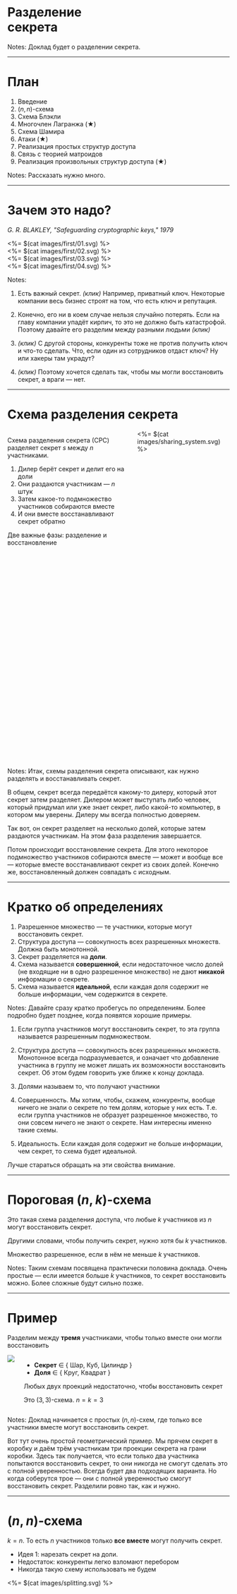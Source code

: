 # Разделение <br/> секрета <!-- .element: class="r-fit-text" -->

Notes:
Доклад будет о разделении секрета.

---

# План

1. Введение
2. $(n,n)$-схема
3. Схема Блэкли
4. Многочлен Лагранжа (★)
5. Схема Шамира
6. Атаки (★)
7. Реализация простых структур доступа
8. Связь с теорией матроидов
9. Реализация произвольных структур доступа (★)

Notes:
Рассказать нужно много.

***

# Зачем это надо?
<cite>G. R. BLAKLEY, "Safeguarding cryptographic keys," 1979</cite>

<div class="r-stack r-stretch">
	<div class="fragment"><%= $(cat images/first/01.svg) %></div>
	<div class="fragment"><%= $(cat images/first/02.svg) %></div>
	<div class="fragment"><%= $(cat images/first/03.svg) %></div>
	<div class="fragment"><%= $(cat images/first/04.svg) %></div>
</div>

Notes:

1. Есть важный секрет. _(клик)_ Например, приватный ключ.
Некоторые компании весь бизнес строят на том, что есть ключ и репутация.

2. Конечно, его ни в коем случае нельзя случайно потерять.
Если на главу компании упадёт кирпич, то это не должно быть катастрофой.
Поэтому давайте его разделим между разными людьми _(клик)_

3. _(клик)_ С другой стороны, конкуренты тоже не против получить ключ и что-то сделать.
Что, если один из сотрудников отдаст ключ?
Ну или хакеры там украдут?

4. _(клик)_ Поэтому хочется сделать так, чтобы мы могли восстановить секрет, а враги — нет.

---

# Схема разделения секрета

<div class="columns">
	<div class="col">

Схема разделения секрета (СРС) разделяет секрет $s$ между $n$ участниками.

1. Дилер берёт секрет и делит его на доли
2. Они раздаются участникам — $n$ штук
3. Затем какое-то подмножество участников собираются вместе
4. И они вместе восстанавливают секрет обратно

Две важные фазы: разделение и восстановление
	</div>
	<div class="col">
		<div style="height: 750px">
			<%= $(cat images/sharing_system.svg) %>
		</div>
	</div>
</div>

Notes:
Итак, схемы разделения секрета описывают, как нужно разделять и восстанавливать секрет.

В общем, секрет всегда передаётся какому-то дилеру, который этот секрет затем разделяет.
Дилером может выступать либо человек, который придумал или уже знает секрет, либо какой-то компьютер, в котором мы уверены. Дилеру мы всегда полностью доверяем.

Так вот, он секрет разделяет на несколько долей, которые затем раздаются участникам. На этом фаза разделения завершается.

Потом происходит восстановление секрета. Для этого некоторое подмножество участников собираются вместе — может и вообще все — которые вместе восстанавливают секрет из своих долей. Конечно же, восстановленный должен совпадать с исходным.

---

# Кратко об определениях

1. Разрешенное множество — те участники, которые могут восстановить секрет.
2. Структура доступа — совокупность всех разрешенных множеств. Должна быть монотонной.
3. Секрет разделяется на **доли**.
4. Схема называется **совершенной**, если недостаточное число долей (не входящие ни в одно разрешенное множество) не дают **никакой** информации о секрете.
5. Схема называется **идеальной**, если каждая доля содержит не больше информации, чем содержится в секрете.

Notes:
Давайте сразу кратко пробегусь по определениям. Более подробно будет позднее, когда появятся хорошие примеры. 

1. Если группа участников могут восстановить секрет, то эта группа называется разрешенным подмножеством.

2. Структура доступа — совокупность всех разрешенных множеств. Монотонное всегда подразумевается, и означает что добавление участника в группу не может лишать их возможности восстановить секрет. Об этом будем говорить уже ближе к концу доклада.

3. Долями называем то, что получают участники

4. Совершенность. Мы хотим, чтобы, скажем, конкуренты, вообще ничего не знали о секрете по тем долям, которые у них есть. Т.е. если группа участников не образует разрешенное множество, то они совсем ничего не знают о секрете. Нам интересны именно такие схемы.

5. Идеальность. Если каждая доля содержит не больше информации, чем секрет, то схема будет идеальной.

Лучше стараться обращать на эти свойства внимание.

---

# Пороговая $(n, k)$-схема

Это такая схема разделения доступа, что любые $k$ участников из $n$ могут восстановить секрет.

Другими словами, чтобы получить секрет, нужно хотя бы $k$ участников.

Множество разрешенное, если в нём не меньше $k$ участников.

Notes:
Таким схемам посвящена практически половина доклада. Очень простые — если имеется больше $k$ участников, то секрет восстановить можно. Более сложные будут сильно позже.

---

# Пример

Разделим между **тремя** участниками, чтобы только вместе они могли восстановить

<div class="columns">
	<div class="col img_container">
		<img src="images/projections.gif">
	</div>
	<div class="col">

- **Секрет** ∈ { Шар, Куб, Цилиндр }
- **Доля** ∈ { Круг, Квадрат }

Любых двух проекций недостаточно, чтобы восстановить секрет

Это $(3,3)$-схема. $n=k=3$

</div></div>

Notes:
Доклад начинается с простых $(n,n)$-схем, где только все участники вместе могут восстановить секрет.

Вот тут очень простой геометрический пример. Мы прячем секрет в коробку и даём трём участникам три  проекции секрета на грани коробки. Здесь так получается, что если только два участника попытаются восстановить секрет, то они никогда не смогут сделать это с полной уверенностью. Всегда будет два подходящих варианта. Но когда соберутся трое — они с полной уверенностью смогут восстановить секрет. Разделили ровно так, как и нужно.

***
 
<div class="r-stack">

# $(n, n)$-схема

</div>

$k = n$. То есть $n$ участников только <b>все вместе</b> могут получить секрет.

- Идея 1: нарезать секрет на доли.
- Недостаток: конкуренты легко взломают перебором
- Никогда такую схему использовать не будем

<div style="height: 400px">
	<%= $(cat images/splitting.svg) %>
</div>

Notes:
Начнём с построения простейшей схемы. Это не $(n, k)$-схема, а попроще.

Первая идея очень простая. Есть какой-то длинный секрет, мы его можем просто разрезать на доли и раздать участникам. Тогда если они объединятся, то смогут с легкостью восстановить его. Казалось бы, всё хорошо и просто.

Однако здесь есть большой недостаток: конкуренты, если обладают $k-1$ долями — на одну меньше нужного — запросто могут перебрать все значения оставшейся неизвестной. Их не так уж и много, особенно с ростом числа долей.

Мы этого **совсем** не хотим, поэтому давайте строго определим, чего именно мы не хотим.

---

# Совершенность
<cite>"On secret sharing systems", E. Karnin, J. Greene and M. Hellman, 1983</cite>

Хотим, чтобы конкуренты ничего не знали о секрете. Даже если знают $k-1$ долю.

По-другому: знание $k-1$ долей ничего не даёт <!-- .element: class="fragment" -->

- $s$ — секрет <!-- .element: class="fragment" -->
- $v_i$ — доля секрета ($i = 0…n$) <!-- .element: class="fragment" -->
- $H(s \mid v_{i_1}, v_{i_2}, …, v_{i_m})$ — сколько энтропии в $s$, если знаем эти доли <!-- .element: class="fragment" -->
- $H(s)$ — сколько энтропии в секрете, если мы совсем ничего про него не знаем <!-- .element: class="fragment" -->

<div class="fragment">

Хотим:
$$
\begin{array}{l l}
H(s \mid v_{i_1}, v_{i_2}, …, v_{i_m}) = H(s), &\text{ при } m < k \\\\
H(s \mid v_{i_1}, v_{i_2}, …, v_{i_m}) = 0,		&\text{ при } m ≥ k
\end{array}
$$

</div>

Notes:
Итак, "хорошие" схемы, в которых конкуренты совершенно ничего не знают о секрете, называются совершенными.

Так и запишем: _(клик)_ знание $k-1$ долей ничего не даёт

Теперь давайте попробуем это записать более строго. Для этого надо ввести пару обозначений _(2 клика)_.

Переходим к сложной часть. _(клик)_.

Здесь упоминается энтропия, причём условная. Это мера неопределённости — как много мы ещё не знаем о значении при таких-то условиях.
Грубо говоря, вот мы знаем столько-то долей секрета. Как много надо угадывать, чтобы узнать его весь?
Вспоминая старую плохую схему, если мы знаем много долей, то нам остается угадать только один маленький.
Очевидно, это гораздо быстрее чем угадать весь секрет.

_(клик)_. Следующее — количество энтропии в секрете, когда мы вообще ничего не знаем. Грубо, как сложно угадать весь секрет целиком.

Вообще, запросто могу переписать при помощи условных вероятностей, если кому-то не очень понятно.

_(клик)_

И теперь можем записать что именно мы хотим.
- Если мы знаем меньше $k$ долей, то мы знаем о секрете ровно столько же, как если бы не знали совсем ничего
- А если мы знаем достаточно долей, то знаем и весь секрет полностью. Никаких сомнений в его значении нету.

---

# Настоящая $(n,n)$-схема

Идея:
$ \displaystyle
s = v_1 + v_2 + … + v_n
$

<div class="fragment columns">
<p>Алгоритм: </p>
<div class="col">

0. Пусть $s ∈ 𝔽$
1. Генерируем совершенно случайные $v_2, …, v_n$ тоже из $𝔽$. <!-- .element: class="fragment" -->
2. Находим $v_1 = s - v_2 - … - v_n$	<!-- .element: class="fragment" -->
3. Раздаём эти доли участникам <!-- .element: class="fragment" -->

</div></div>

**Почему она совершенная?** <!-- .element: class="fragment" -->

Допустим: знаем $v_1, …, v_{n-1}$ — все кроме (без потери общности) последнего. <!-- .element: class="fragment" -->

<div class="fragment columns">
<p>Тогда: </p>
<div class="col">

1. Есть $|𝔽|$ вариантов для последней доли.
2. Каждый вариант даёт свой уникальный $s$. <!-- .element: class="fragment" -->
3. Угадать значение доли из $|𝔽|$ также сложно, как угадать секрет (тоже из $𝔽$). <!-- .element: class="fragment" -->

</div></div>

Notes:
Теперь реализуем подходящую схему. Хотим секрет разделить между $n$ участниками.
Идея очень проста: пусть все доли в сумме дают этот самый секрет.

_(клик)_ Во-первых, договоримся что секрет взялся из какого-то поля $𝔽$. Совершенно не важно из какого.

_(клик)_ Для реализации достаточно сгенерировать все числа кроме одного. Они должны быть из того же поля.

_(клик)_ Затем остаётся единственным образом определить одно оставшееся.

_(клик)_ И всё, доли готовы.

_(клик)_ Следующий шаг: покажем что она действительно совершенна.

_(клик)_ Допустим самое худшее — знаем все доли кроме одного.

_(клик)_ Тогда мы можем попытаться найти последний подбором.

_(клик)_ Но их ровно столько, сколько и возможных секретов.

_(клик)_ Получается, что ровно с тем же успехом мы могли бы пытаться угадать секрет.
	Видно, что знания долей никак не помогают. А значит схема совершенна.

---

Теперь и секрет, и доли из одного поля, т.е. они содержат одинаково информации (если они выбраны случайно). Это интересно.

<div class="fragment">

# Теорема
<cite>E. Karnin, J. Greene and M. Hellman, "On secret sharing systems", 1983</cite>

Пусть схема совершенная, а $v_i∈V$ — доля секрета $s∈S$. <br/>Тогда $H(v_i) ≥ H(s)$.

</div><div class="fragment">

**Следствие:** Если секрет и доли выбираются случайно, то $|V| ≥ |S|$.

</div><div class="fragment">

**Доказательство следствия**

1. Известно, что знание $k-1$ доли не даёт никакой информации о секрете
2. Также известно, что зная $k$ долей можно единственным образом восстановить секрет.
3. Если $|V| < |S|$, то зная $k-1$ долей, мы можем получить лишь $|V|$ значений секрета, по одному на каждый возможный секрет.
4. Но ведь секрет — случайно выбран из $|S|$ возможных вариантов! Пришли к противоречию.

</div>

Notes:
Заметили, что размер доли вырос? В плохой и неправильной схеме он был в $n$ раз меньше секрета, а теперь совпадает с ним?

Так вот, существует подходящая теорема _(клик)_.
Она говорит, что у совершенной схемы каждая доля не может содержать меньше информации, чем целый секрет.

У неё есть довольно интересное следствие _(клик)_.
А именно, мощность множества с долью обычно не может быть меньше, чем множество с секретом.
На практике это означает, что если у вас секрет занимает столько-то бит, то и каждая доля будет не меньше.

Теперь давайте это докажем. Будем доказывать только следствие, потому что доказательство самой теоремы слишком сложно для этого доклада, да и не нужно. Будем считать, что числа у нас всегда случайные, это обычно правда.

Если в двух словах, то когда мы знаем $k-1$ долей, то, чтобы восстановить секрет, достаточно перебрать все значения оставшейся доли. И если этих значений меньше, чем значений секрета, то это противоречит тому, что знание $k-1$ долей ничего не даёт.

***

# Схема Блэкли
<cite>G. R. BLAKLEY, "Safeguarding cryptographic keys" 1979</cite>

<div class="columns">
<div class="col">

Это $(n, k)$-схема. Из $n$ участников достаточно только $k$.

Описана Джорджем Блэкли в начале июня 1979 года. 

</div>
<div class="col">
	<img src="images/george-blakley.jpg">
</div></div>

Notes:
Мы реализовали простейшую $(n, n)$-схему, но она не даёт права потерять никакую долю. Обязательно все должны присутствовать.
На самом деле, с её помощью можно делать удивительные вещи, но это не очень эффективно и будет в самом конце доклада. А пока что поговорим про схему Блэкли.

---

## Схема Блэкли

**Идея:** $k$ гиперплоскостей пересекаются в $k$-мерном пространстве в точке.


<div style="height: 350px">
	<%= $(cat images/planes.svg) %>
</div>

<div class="fragment">

**Алгоритм**:

0. Секрет $s∈𝔽$. <span class="fragment">Возьмём пространство $𝔽^k$</span>
1. Выберем случайные и независимые $x_2, x_3, …, x_k$ <!-- .element: class="fragment" -->
2. Секретная точка: $(s, x_2, x_3, …, x_k)$ <!-- .element: class="fragment" -->
3. Провести через неё $n$ случайных гиперплоскостей и раздать их участникам.	<!-- .element: class="fragment" -->

</div>

Notes:
Идея этой схемы заключается в том, что гиперплоскости пересекаются только в одной точке.
На примере трёхмерного пространства как раз показано, что две плоскости пересекаются по прямой, а три — уже в точке.

_(клик)_ Теперь пройдёмся по алгоритму. Как и раньше, возьмём секрет из поля $𝔽$. _(клик)_ К нему сразу добавляем $k$-мерное пространство, в котором и будет всё происходить.

_(клик)_ Дальше снова генерируем случайные $k-1$ точку. Удивительно, но это продолжает совпадать с простейшей схемой.

_(клик)_ И вот теперь начались отличия. Как мы помним, плоскости пересекаются в точке. Значит какая-то точка пространства должна кодировать секрет. Ну и вот мы её выбрали. Одна её координата содержит секрет, а остальные выбраны совершенно случайно.

_(клик)_ Дальше мы должны провести через эту точку $n$ произвольных плоскостей. Вот и всё.

---

## Пример

- Секрет из поля $ℤ_{23}$ будет $s = 18$
- Действуем в пространстве $ℤ_{23}^3$ — три участника могут восстановить
- Выберем случайную точку $(\mathbf{18}, 7, 20)$ — секрет в первой координате
- Проведём плоскости через эту точку:
	
	1. $21x_1 + x_2 + 15x_3 = 18$
	2. $11x_1 + 9x_2 + x_3 = 5$
	3. $3x_1 + 6x_2 + 8x_3 = 3$

	Именно этой информацией обладают участники — каждый знает ровно одну плоскость.

<div class="fragment">

- Пересечём их:
	$$ \begin{pmatrix}
	21 & 1 & 15 \\\\ 11 & 9 & 1 \\\\ 3 & 6 & 8
	\end{pmatrix} \vec{x} = \begin{pmatrix}
	18 \\\\ 5 \\\\ 3
	\end{pmatrix} $$

- Решение СЛАУ: $\vec{x} = \begin{pmatrix}\mathbf{18} \\\\ 7 \\\\ 20\end{pmatrix}$; отсюда секрет $s=18$

</div>

Notes:
Берём какой-то секрет — здесь он из поля $ℤ_{23}$ — и хотим его разделить. Восстановить могут любые три участника, поэтому пространство трёхмерное.

Для этого помещаем его в какую-то случайную точки и проводим через неё три случайных плоскости — по одной на каждого участника. Эти плоскости и будем раздавать участникам.

На этом с разделением всё, теперь давайте восстановим обратно _(клик)_.

У нас есть ьтри плоскости, надо найти их общую точку пересечения. Для этого достаточно будет составить вот такую СЛАУ на точку и решить её любым удобным способом. Поскольку мы действуем в поле, то какое-нибудь решение найдется.

И вот решение – как раз та точка, которые мы сгенерировали раньше. Берём первую её координату и получаем секрет обратно.

---

## Схема Блэкли: совершенность

- Дана $k-1$ плоскость, пересекаются по прямой ($\cong 𝔽$)
- Но нас интересует только одна координата <!-- .element: class="fragment" data-fragment-index="0" -->

<div class="r-stack">
	<div style="height: 600px" class="fragment fade-out" data-fragment-index="0">
		<%= $(cat images/planes.svg) %>
	</div>
	<div style="height: 600px;" class="fragment" data-fragment-index="0">
		<%= $(cat images/line_project.svg) %>
	</div>
</div>

- На прямой столько же точек, сколько и значений секрета! <!-- .element: class="fragment" data-fragment-index="1" -->


Notes:
Давайте покажем, почему эта схема совершенна.
То есть что даже зная $k-1$ плоскость, угадывать секрет не становится легче.

С одной стороны, вполне известно, что секретная точка лежит на прямой.
Казалось бы, это облегчает задачу. И это было бы так, если бы были важны все координаты точки.

Поскольку сам секрет находится в первой координате точки, то можно рассмотреть только эту координату у прямой.

И тогда будет легко видеть, что прямая содержит столько же точек, сколько и ось координат.
То есть столько же точек, сколько и значений секрета.

---

## Схема Блэкли

**Секрет**: $s ∈ 𝔽$.

**Доля**: $k$-мерная плоскость

<div class="fragment">
$$
A_1x_1 + A_2x_2 + … + A_kx_k + A_0 = 0
$$
</div>

<div class="fragment">
$$
x_1 + \frac{A_2}{A_1}x_2 + … + \frac{A_k}{A_1}x_k + \frac{A_0}{A_1} = 0
$$
</div>

<div class="fragment">
$$
x_1 + B_2x_2 + … + B_kx_k + B_1 = 0, \quad B_i ∈ 𝔽
$$
</div>

<div class="fragment">

**Плоскость**: набор $(B_1, B_2, …, B_k) ∈ 𝔽^k$

Но секрет-то только $𝔽$!

</div>

Notes:

Теперь посмотрим что же у нас получилось.
А получились плоскости. Каждую из них можно записать таким образом: _(клик)_.
Но вообще-то говоря, их можно привести к каноническому виду: _(клик)_.
Таким образом, каждая плоскость записывается при помощи ровно $k$ коэффициентов, каждый из нашего поля: _(клик)_.

В этой схеме так получилось, что размер доли в $k$ раз больше, чем размер самого секрета.

***

# Идеальность

Секрет $s ∈ S$, доля $v_i ∈ V$.

- Из теоремы: $H(v_i) ≥ H(s)$
- Если $H(v_i) = H(s)$, то схема идеальна

Схема идеальна тогда, когда доля содержит ровно столько же информации, сколько и секрет.

Notes:
Теперь давайте определим новое свойство.

Идеальность — когда размер доли ровно такой же, как и размер секрета.
Если схема совершенна, то меньше он быть и не может, мы это доказали раньше.

Поскольку в схеме Блэкли размер доли гораздо больше, то она не идеальна. Совершенна, но не идеальна.

---

## <u>Неправильная</u> схема
<cite>Почему-то описана на некоторых сайтах</cite>

Хотим сделать схему Блэкли её идеальной.

- Секрет хранится только в одной координате.	<!-- .element: class="fragment" -->
	* $s ∈ 𝔽$
- А доля гораздо больше <!-- .element: class="fragment" -->
	* $v_i ∈ 𝔽^k$
- Идея: распределить секрет по всем координатам: $s ∈ 𝔽^k$ <!-- .element: class="fragment" -->
	* Нельзя: на прямой всего лишь $|𝔽|$ точек, хотя вариантов секрета $|𝔽|^k$ <!-- .element: class="fragment" -->
	<li class="fragment">Такая схема <span style="color: #ff2c2d;">не будет совершенной!</span></li>

<div style="height: 300px">
	<%= $(cat images/planes.svg) %>
</div>

Notes:
Теперь давайте попробуем модифицировать схему таким образом, чтобы она стала идеальной.

_(клик)_ Во-первых, секрет хранится только в одной координате.
_(клик)_ Но вот размер доли гораздо больше, и нам это не нравится.

_(клик)_ Что будет, если распределить секрет по всем координатам точки? Ведь тогда как раз размеры сравняются.
	Как думаете, так можно сделать?

_(клик)_ Но тогда $k-1$ плоскость пересекается по прямой. И на этой прямой уже гораздо меньше точек.
А значит секрет становится гораздо проще найти, даже если не знать все доли.
_(клик)_ Такая схема будет несовершенной.

Именно такой вариант схемы Блэкли почему-то описан на русской википедии и какой-то криптовики.
Эта схема аналогична самой первой, где мы просто нарезали секрет на доли. Конечно, это нам не подходит.

Ни в коем случае так не делайте. Я это показываю во многом из-за того, что почему-то на некоторых русскоязычных сайтах приводится именно такая реализация схемы. Она неправильная.

***

# Многочлен Лагранжа
<cite><a href="https://ru.wikipedia.org/wiki/Интерполяционный_многочлен_Лагранжа">ru.wikipedia.org/wiki/Интерполяционный_многочлен_Лагранжа</a></cite>

<div class="fragment">

**Хотим**: провести многочлен не более $n-1$ степени через $n$ точек

Например, **прямая** — многочлен первой степени — легко строится по **двум** точкам.

**Дано**: точки $(x_1, y_1), (x_2, y_2), …, (x_n, y_n)$.

</div><div class="fragment">

**Очень простая идея:**

Можно составить СЛАУ на $c_i$, подставив точки в $c_0 + c_1 x + c_2 x^2 + … + c_{n-1}x^{n-1}$.

Здесь $n$ неизвестных, $n$ уравнений, а следовательно решение единственно.

</div><div class="fragment">

Но есть явная формула: $\displaystyle f({\color{red} x}) = \sum_{j=1}^n y_j \prod_{\substack{i=0\\\\i≠j}} \frac{{\color{red} x} - x_i}{x_j - x_i}$ — многочлен Лагранжа

</div>


Notes:
Теперь немного поговорим про многочлен Лагранжа. Он нам потом пригодится. _(клик)_

Вообще, довольно известный факт, что через $n$ точек можно построить многочлен $n-1$ степени.

_(клик)_ Для этого достаточно составить СЛАУ и найти этот самый многочлен.

_(клик)_ Но это не так эффективно — иногда интересно узнать значение только в одной точке — так что давайте всё-таки рассмотрим многочлен Лагранжа. Он тоже очень простой.

---

## Очевидное решение
<cite><a href="https://ru.wikipedia.org/wiki/Интерполяционный_многочлен_Лагранжа">ru.wikipedia.org/wiki/Интерполяционный_многочлен_Лагранжа</a></cite>

Просто скажем следующее:

$$
f(x) = \begin{cases}
y_1, &x = x_1 \\\\
y_2, &x = x_2 \\\\
… \\\\
y_n, &x = x_n \\\\
\text{что-нибудь},& x \notin \\{x_1, x_2, …, x_n\\}
\end{cases}
$$

<div class="fragment">

И если бы у нас была такая функция:
$$
\ell_j(x) = \begin{cases}
1,& x = x_j \\\\
0,& x = x_i, i≠j \\\\
\text{что-нибудь}& x \notin \\{x_1, x_2, …, x_n\\}
\end{cases}
$$

</div>

<div class="fragment">

Тогда бы мы разбили на сумму:

$$
f(x) = y_1 \ell_1(x) + y_2\ell_2(x) + … + y_n \ell_n(x)
$$

</div>

Notes:

Итак, во-первых, мы хотим как-то построить вот такую функцию.
Важно лишь то, чтобы она проходила через некоторые точки, а всё остальное — как получится.

_(клик)_ Но строить такую большую функцию довольно сложно, поэтому давайте упростим себе жизнь и сделаем функцию $\ell$, она поменьше.
В одной из нужных точек она равна единице, в других нужных — равна нулю, а во всех остальных нас значение не волнует.

_(клик)_ И если мы вдруг сможем построить такую функцию $\ell$, то первую большую можно будет легко разбить на вот такую сумму.
Здесь довольно очевидно, что она будет проходить через все нужные точки.
Для каждой интересующей нас точки только одна из $\ell$ будет равна единице, а все остальные равны нулю.
И эту единственную единицу мы умножаем на требуемое значение функции в нужной нам точке. Вот и всё.

---

## Такая функция есть!
<cite><a href="https://ru.wikipedia.org/wiki/Интерполяционный_многочлен_Лагранжа">ru.wikipedia.org/wiki/Интерполяционный_многочлен_Лагранжа</a></cite>

Напомню:
<span class="r-stack">
<span class="fragment fade-out" data-fragment-index="1">$
	\ell_j(x) = \begin{cases}
	1,& x = x_j \\\\
	0,& x = x_i, i≠j \\\\
	\text{что-нибудь},& x \notin \\{x_1, x_2, …, x_n\\}
	\end{cases}
$</span>
<span class="fragment fade-in-then-out" data-fragment-index="1">$
	\ell_j(x) = \begin{cases}
	\color{orange}{1},& \color{orange}{x = x_j} \\\\
	0,& x = x_i, i≠j \\\\
	\text{что-нибудь},& x \notin \\{x_1, x_2, …, x_n\\}
	\end{cases}
$</span>
<span class="fragment fade-in-then-out" data-fragment-index="2">$
	\ell_j(x) = \begin{cases}
	1,& x = x_j \\\\
	\color{orange}{0},& \color{orange}{x = x_i, i≠j} \\\\
	\text{что-нибудь},& x \notin \\{x_1, x_2, …, x_n\\}
	\end{cases}
$</span>
<span class="fragment fade-in-then-out" data-fragment-index="3">$
	\ell_j(x) = \begin{cases}
	1,& x = x_j \\\\
	0,& x = x_i, i≠j \\\\
	\color{orange}{\text{что-нибудь}},& \color{orange}{x \notin \\{x_1, x_2, …, x_n\\}}
	\end{cases}
$</span>
</span>

<div class="fragment" data-fragment-index="0">

Выглядит она как произведение дробей:

$$
\ell_j({\color{red} x}) = \prod_{\substack{i=0\\\\i≠j}} \frac{{\color{red} x} - x_i}{x_j - x_i}
$$

</div>

- Если $x = x_j$, то очевидно каждая дробь равна $1$, и вся функция тоже. <!-- .element: class="fragment fade-in-then-semi-out" data-fragment-index="1" -->
- Если $x = x_i, i≠j$, то найдётся $i$, такой что $x_i = x$. А значит один из числителей будет таким $x_i - x_i = 0$. И всё произведение обнулится.	<!-- .element: class="fragment fade-in-then-semi-out	" data-fragment-index="2" -->
- Все точки различны и $j≠i$, а значит мы не делим на ноль.	<!-- .element: class="fragment fade-in-then-semi-out	" data-fragment-index="3" -->

Notes:
К счастью, такая маленькая функция $\ell$ существует, и сейчас покажу как она работает.

_(клик)_ Выглядит она как вот такое сложное произведение дробей. Здесь $i$ из произведения пробегает по всем, кроме $j$.

_(клик)_ Смотрим на первое требование. Функция при $x=x_j$ должна быть равна единице. Здесь это вполне выполняется.
	Каждая дробь будет иметь один и тот же числитель и знаменатель, поэтому все они равны единице.

_(клик)_ Двигаемся дальше. Надо чтобы во всех остальных точках функция была равна нулю.
Здесь это обеспечивается за счёт того, что мы перебираем все эти остальные точки и вычитаем $x_i$ из аргумента.
Тогда в этих точках хотя бы один числитель обнулится, а вместе с ним обнулится и всё произведение.

_(клик)_ Ну и наконец, функция везде определена. Поскольку предполагается, что все иксы различны, то мы на ноль никогда не делим.

---

## Итог
<cite><a href="https://ru.wikipedia.org/wiki/Интерполяционный_многочлен_Лагранжа">ru.wikipedia.org/wiki/Интерполяционный_многочлен_Лагранжа</a></cite>

Интерполяционный многочлен Лагранжа:

$$
f({\color{red} x}) = \sum_{j=1}^n y_j \prod_{\substack{i=0\\\\i≠j}} \frac{{\color{red} x} - x_i}{x_j - x_i}
$$

- Проходит через точки $(x_1, y_1), …, (x_n, y_n)$
- Степень не больше $n$

Notes:
Ну и вот итог. Интерполяционный многочлен Лагранжа выглядит вот таким вот образом. Как мы показали, он проходит через все нужные точки (если они различны).

Поскольку в каждом произведении не больше $n-1$ линейного множителя, то и весь многочлен тоже не больше $n-1$ степени.

Остается только разобраться с единственностью.

---

## Единственность
<cite><a href="https://ru.wikipedia.org/wiki/Интерполяционный_многочлен_Лагранжа">ru.wikipedia.org/wiki/Интерполяционный_многочлен_Лагранжа</a></cite>

> Через $n$ точек проходит единственный многочлен степени не больше $n-1$.

**Доказательство:**

- Пусть $f(x)$ и $q(x)$ — два таких многочлена
- Тогда $f(x) - q(x)$ имеет не меньше $n$ нулей — в точках через которые они проходят.
- А ещё $f(x) - q(x)$ тоже степени не больше $n-1$.
- Но $f(x) - q(x)$ не может иметь $n$ нулей! Это же больше его степени.
- А значит $f(x) - q(x) = 0$ ∎

Notes:
Доказательство очень простое.

Действуем от противного. Пусть есть два многочлена, которые оба проходят через одни и те же $n$ точек.

Тогда рассмотрим их разность. Она будет тоже многочленом степени не больше $n-1$, как и исходные два.

Но по основной теореме алгебры такой многочлен не может иметь более чем $n-1$ нуль.
А здесь у нас их $n$, поскольку $f$ и $q$ точно совпадают в $n$ точках.

Получаем что $f - q$ равно нулю, то есть $f = q$, что и требовалось доказать.

***

# Схема Шамира
<cite>Shamir, A. (1979). How to share a secret.</cite>

<div class="columns">
<div class="col">

Опубликована в ноябре 1979 года, всего через полгода после схемы Блэкли.

**Идея:** через $k$ точек можно провести единственный многочлен. Пусть $s = f(0)$.

Доли — точки на многочлене. Секрет — его значение в нуле.

</div><div class="col">

<img src="images/Adi_Shamir.jpg" style="height:700px">

</div>
</div>

Notes:
Итак, переходим к практически полезной схеме. Схема Шамира была опубликована в ноябре 1979 года криптографом Ади Шамиром, через примерно полгода после схемы Блэкли. Та была представлена в начале июня. Шамир тот же самый, который участвовал в создании RSA.

Идея схемы Шамира очень проста.
По $k$ долей мы всегда можем построить единственный многочлен степени $k-1$.
И секрет тогда будет равен его значению в нуле.
А вот по $k-1$ долей уже нельзя ничего говорить о том, какой может быть многочлен и где находится секрет.

---

## Реализация
<cite>Shamir, A. (1979). How to share a secret.</cite>

1. Выбрать достаточно большое поле (секрет должен поместится).
2. Сгенерировать случайный многочлен степени $k-1$
	$$f(x) = c_1x^{k-1} + c_2x^{k-2} + … + c_{k-2}x^2 + c_{k-1} x + s$$
	Свободный член равен $s$, благодаря чему $f(0) = s$
3. Посчитать значения в точках $1,2,3,…,n$ и раздать их. То есть $v_i = f(i)$. Координата $x$ точек — публичная информация.
4. По $k$ любых из этих $n$ точек можно построить $f$ обратно. Тогда $s = f(0)$.

<iframe data-preload class="fragment invert-if-dark" style="width: 100%; height: 720px;" data-src="https://www.desmos.com/calculator/8qgjticahg?embed"></iframe>

Notes:
Подробная схема такова.

1. Сначала надо выбрать какое-то поле. Чаще всего используется поле вычетов по большому простому модулю. Но вообще-то говоря, сгодится любое. Просто чем меньше поле, тем меньше значений для секрета и тем легче взломать перебором. Хотя обычно на размер секрета влиять нельзя. Также в маленьком поле будет мало точек, которые можно раздать. Например, в $ℤ_7$ никак нельзя выбрать 10 разных точек на многочлене.

2. Затем генерируем случайные коэффициенты для многочлена. Здесь они обозначены как $c_i$.
	Свободный же член делаем равным $s$, за счёт чего можно очень легко сделать так, чтобы $f(0) = s$.

	Вообще-то говоря, не обязательно использовать именно $x=0$ для секрета, просто иначе генерация многочлена становится немного менее тривиальной. Можно, например, сгенерировать $k-1$ точку и интерполировать многочлен через них и точку с секретом. Но мы так делать не будем, у нас всегда секрет в нуле.

3. Дальше надо выбрать любые $n$ точек на многочлене и посчитать их.
	Обычно выбирают просто по порядку $x = 1, 2, 3$ и т.д., но вообще-то говоря это совершенно не важно, ведь здесь эти координаты — публичная информация.

4. Восстановление секрета происходит очень просто. Нужно всего лишь выбрать любые $k$ точек и построить многочлен обратно.
	Ну а дальше секрет легко находится. Вообще-то говоря, лучше не искать многочлен отдельно, а просто подставить $x=0$ d многочлен Лагранжа и посчитать значение в этой точке.

---

## Пример

- Из поля $ℤ_{13}$ выбрали секрет $s = 4$.
- Три участника могут восстановить секрет. Используем многочлен второй степени.
- Сгенерируем такой: $f(x) = 5x^2 + 11x + 4$; здесь $s = f(0)$
- Посчитаем точки (над полем!):

	1. $f(1) = 7$
	2. $f(2) = 7$
	3. $f(3) = 4$

	Именно этой информацией обладают участники.

<div class="fragment">

- Восстановим многочлен (вычисления по модулю 13):
	$$
	f(x) =
	y_1\frac{x-x_2}{x_1-x_2}\frac{x-x_3}{x_1-x_3} +
    y_2\frac{x-x_1}{x_2-x_1}\frac{x-x_3}{x_2-x_3} +
    y_3\frac{x-x_1}{x_3-x_1}\frac{x-x_2}{x_3-x_2} =\\\\=
    7\frac{x-2}{1-2}\frac{x-3}{1-3} +
    7\frac{x-1}{2-1}\frac{x-3}{2-3} +
    4\frac{x-1}{3-1}\frac{x-2}{3-2} =\\\\=
    \frac{7}{ 2} (x-2)(x-3) +
    \frac{7}{-1} (x-1)(x-3) +
    \frac{4}{2} (x-1)(x-2) =\\\\=
    10\left(x^2 − 5x + 6\right)
    -7\left(x^2 − 4x + 3\right)
    +2\left(x^2 − 3x + 2\right) =\\\\=
    5x^2 − 28x + 43 ≡ \color{orange}{5x^2 + 11x + 4}
	$$

- И тогда секрет: $f(0) = 4$

</div>

Notes:

Итак, вот у нас есть поле $ℤ_{13}$ и из него выбрали секрет $s=7$. Будем его делить на трёх участников.

Для этого придумываем случайный многочлен, который в нуле равен секрету. Достаточно правильно подобрать свободный член.

И теперь считаем его значения в трёх разных точках. Интересно, что пара совпали.
Само значение многочлена секретная информация. Каждое знает только один участник.
Но вот список точек, в которых считали значения, уже публичный.

Теперь приступим к восстановлению секрета обратно _(клик)_.

В целом, ничего интересного. Беру формулу Лагранжа для трёх точек и начинаю аккуратно всё это дело считать.
Здесь я иду долгим путём и вычисляю весь многочлен.
Гораздо лучше и быстрее было бы просто подставить $x = 0$ и не считать те ужасные скобки.

Но в конце-концов получаем ровно тот же самый многочлен, и запросто восстанавливаем секрет.

Заметка: $\frac{7}{2} = 10 \pmod{13}$

---

## Совершенность
<cite>G. R. BLAKLEY, "Safeguarding cryptographic keys," 1979</cite>

> For example, a polynomial
> of degree $b$ can be reconstructed from its values at $b+1$
> points. But already its values at any $b$ points tell a lot about
> it. It can also be reconstructed from the values of its $0$th
> through $b$th Taylor coefficients at a point. But already the
> values of any $b$ of these $b+1$ numbers tell a lot about it.

— Блэкли о многочленах <!-- .element: style="text-align: right;"> -->

Notes:
Перед тем как мы двинемся дальше, вот тут вот цитата из работы Блэкли по его схеме.

Вот он говорит, что многочлен степени $b$ может быть восстановлен по $b+1$, но даже только $b$ уже дают очень много информации о многочлене. Как вы думаете, он прав?

Нет, в общем случае мы не получаем никакой дополнительной информации о многочлене.

---

## Совершенность

Мы знаем $k-1$ долей. Хотим узнать какой может быть секрет.


- Не используя знания долей, можем перебрать все секреты: их $|𝔽|$ штук.
- Перебор вариантов последнего долей не легче: тоже $|𝔽|$ вариантов.
- Правда ли, что все секреты возможны? <!-- .element: class="fragment"> -->
- Можем ли построить многочлен степени $k-1$, проходящий через всякий секрет и через известные $k-1$ точек?
	<!-- .element: class="fragment"> -->
- Конечно можем! Даны $k$ точек, надо многочлен степени $k-1$. Это легко и всегда возможно.
	<!-- .element: class="fragment"> -->

Значит схема совершенна! <!-- .element: class="fragment"> -->

Notes:
Хотим показать совершенность.
Напомню: это когда знание $k-1$ долей не даёт совершенно никакой информации о том, какой может быть секрет.

Вообще, мы всегда можем перебрать всевозможные секреты. Даже когда вообще ничего не знаем.
Надо как-то показать, что если знаем много точек, то этот перебор никак нельзя облегчить.


_(клик)_ Например, выкинув заведомо невозможные секреты.

_(клик)_ То есть надо показать, что через каждый из секретов можно провести какой-то многочлен, который к тому же будет проходить через уже известные нам точки.

_(клик)_ Всё сводится к тому, что у нас есть $k-1$ точка из долей и есть ещё одна точка из секрета. Как я показывал раньше, через $k$ точек всегда можно провести многочлен степени $k-1$. Именно такой и нужен по схеме.

Значит любой из секретов одинаково возможен, как было бы если мы вообще ничего не знали. Схема совершенна!

И кстати, каждый из секретов соответствует ровно одному значению последней доли. Это легко доказать, ведь интерполированные многочлены не могут пересекаться в других точках.

---

## Идеальность

— Размер доли равен размеру секрета? <br/>
— Конечно! $f(0) ∈ 𝔽$ и $f(i) ∈ 𝔽$<br/>
— Значит схема идеальна.

Notes:
Ну здесь всё очень просто. Секрет – значение многочлена в некоторой точке. Доля — тоже значение, но уже в другой точке.
Конечно же они содержат одно и то же количество информации. А значит схема идеальна.

***

# О совершенности

**Совершенна ли следующая схема?**

1. Дан секрет $0 ≤ s ≤ 100$
2. Генерируем $k-1$ случайный коэффициент
	<span class="r-stack">
		<span class="fragment fade-out" data-fragment-index=1>$c_i ∈ ℤ_{100}$</span>
		<span class="fragment fade-in" data-fragment-index=1>$c_i ∈ \color{red}{ℤ_{100}}$</span>
	</span>
	и многочлен $$f(x) = c_1x^{k-1} + c_2x^{k-2} + … + c_{k-2}x^2 + c_{k-1} x + s$$
3. …

<div class="fragment" data-fragment-index=0>

**Правильная и совершенная схема Шамира:**

1. Выбрать достаточно большое <span class="fragment highlight-red" data-fragment-index=1>поле</span> (секрет должен поместится).
2. Сгенерировать случайный многочлен степени $k-1$
	$$f(x) = c_1x^{k-1} + c_2x^{k-2} + … + c_{k-2}x^2 + c_{k-1} x + s$$
3. …

</div>

Notes:
Вернёмся чуть-чуть назад, к совершенности. Вопрос — так уж ли надёжна предложенная на слайде схема?

...

_(клик)_ Вот сравнение со схемой, которая точно идеальна, мы это доказали

_(клик)_ Здесь проблема заключается в том, что мы взяли не поле.


---

## Атака на не-поле

Известно кольцо: $ℤ_{30}$.

В нём многочлен: $y = c_0 + c_1x + c_2x^2 + c_3x^3$

Знаем три точки (из четырёх):
1. $(1,18)$
2. $(2,24)$
3. $(3,10)$
4. $(4, y_4)$

Что мы знаем о секрете?

Notes:
Давайте сначала рассмотрим пример. Вот кто-то разделил секрет на четырёх участников, и мы как-то узнали три точки. Ну и знаем, что четвертая точка находится в $x=4$, это не секретная информация. Её значения не знаем

Вопрос в том, как много мы теперь знаем о секрете. Конечно, схема Шамира совершенна, но здесь выбрано не поле, а какое-то кольцо вычетов по модулю 30. 30 — не простое число.

---

Подставим точки: $(1,18)$, $(2,24)$, $(3,10), (4, y_4)$ в уравнение $y = c_0 + c_1x + c_2x^2 + c_3x^3$, получим СЛАУ на коэффициенты:
$$
\begin{cases}
	18 &=& с_0 &+& с_1\cdot 1 &+& с_2\cdot 1 &+& с_3\cdot 1 \\\\
	24 &=& с_0 &+& с_1\cdot 2 &+& с_2\cdot 4 &+& с_3\cdot 8 \\\\
	10 &=& с_0 &+& с_1\cdot 3 &+& с_2\cdot 9 &+& с_3\cdot 27 \\\\
	y_4 &=& с_0 &+& с_1\cdot 4 &+& с_2\cdot 16 &+& с_3\cdot 64
\end{cases}
$$

Решение: <!-- .element class="fragment" data-fragment-index="1" -->

<div class="r-stack">

<span class="fragment fade-in" data-fragment-index="1">
<span class="fragment fade-out" data-fragment-index="3">
$$
c_0 = -y_4 - 32; \quad
c_1 = \frac{11}{6}y_4 + 80; \quad
c_2 = -y_4 - 34; \quad
c_3 = \frac{1}{6}y_4 + 4
$$
</span></span>

<span class="fragment fade-in" data-fragment-index="3">
$$
c_0 = -y_4 - 32; \quad
c_1 = \color{orange}{\frac{11}{6}y_4} + 80; \quad
c_2 = -y_4 - 34; \quad
c_3 = \color{orange}{\frac{1}{6}y_4} + 4
$$
</span>

</div>

<div class="fragment" data-fragment-index="2">

В кольце $ℤ_{30}$ **можем** делить на: $1,7,11,13,17,19,23,29$.

</div><div class="fragment" data-fragment-index="3">

На $\color{orange}{6}$ **не можем**.

Значит $y_4$ делится на $6$. Значит $y_4 ∈ \\{0, 6, 12, \mathbf{18}, 24\\}$.

Всего 5 значений вместо 30!

</div>

Notes:
Итак, давайте посмотрим. Конечно, все эти точки лежат на каком-то многочлене. Давайте попробуем его найти.
Для этого достаточно просто подставить их в уравнение и получить СЛАУ. А из неё уже легко найти коэффициенты.

Эту систему можно решить любым удобным способом. Способов решения СЛАУ очень много, не будем на них останавливаться. _(клик)_ Решение будет каким-то таким.

Замечу, что решали мы не в $ℤ_{30}$, а в каком-то нормальном поле вещественных чисел. Из решения мы видим, какие могут быть коэффициенты вообще.

Если бы для шифрования использовали **поле**, то мы, перебирая все $y_4$, получили бы всевозможные $c_0$, а значит и всевозможные секреты. Ведь секрет обычно хранится в свободном члене.

_(клик)_ Но здесь у нас **не поле**, у нас просто кольцо. А значит не для всякого числа существует обратное, чтобы их произведение давало единицу. Строго говоря, "делить" мы можем только на взаимно простые с модулем кольца. На простые числа например, вон они написаны на слайде.

Теперь посмотрим на решение внимательнее. Все коэффициенты многочлена обязательно лежат в кольце. Его так генерировали. Но ведь в решении СЛАУ нам необходимо делить на 6! _(клик)_ Вон там дроби видны.

Поскольку какой-нибудь "одной шестой" в кольце не существует, получается, что необходимо чтобы $y_4$ делилось на 6. Только тогда дробь нормально сократится и всё будет хорошо.

Собственно, вот и всё. Зная только лишь 3 точки, мы смогли восстановить очень много информации о секрете — уменьшили диапазон возможных значений в 6 раз.

А значит конкретно эта схема, с кольцом вместо поля, не совершенна.

---

## Ещё про не-поле
<cite>«Why does Shamir's Secret Sharing Scheme need a finite field?» Dilip Sarwate
<a href="https://crypto.stackexchange.com/a/9320">https://crypto.stackexchange.com/a/9320</a>
</cite>

Интересный пример:

Используется $ℤ_{15}$. Тогда:
1. $f(x) = x^2 - 1$
2. $g(x) = x^2 - 5x + 4$

У них разные секреты: $f(0) = -1$, но $g(0) = 4$.

<div class="fragment">

Для восстановления обоих достаточно трёх участников. Выберем $x = 1$, $x = 4$, $x = 7$:
1. $f(1) = 0$, $g(1) ≡ 0$
2. $f(4) = 0$, $g(4) = 0$
2. $f(7) ≡ 3$, $g(7) ≡ 3$

Получается, что **конкретно эти три** участника не способны восстановить секрет!

</div>

Notes:
Давайте ещё рассмотрим такой интересный пример. Вот снова используется какое-то кольцо вместо поля, в нём для двух разных секретов сгенерировали два разных многочлена. Оба второй степени, поэтому для восстановления достаточно любых трёх участников.

_(клик)_
Пусть из многих остались только те участники, которые владеют точками, соответствующими $x=1$, $x=4$ и $x=8$.

И видим, что оба эти многочлена одинаково хорошо подходят под их точки. Получается, что именно эта тройка участников (и не только эта) не может восстановить секрет. А ведь схемы делаются для того, чтобы **любые** три могли восстановить.

***

# Атаки
<cite>Tompa, Martin, and Heather Woll. "How to share a secret with cheaters." (1989)</cite>

С внешними врагами разобрались, как делать схемы совершенными теперь знаем.

Но схемы разделения применяются когда нет доверия даже участникам!

Участники могут назвать вместо настоящей доли что-то своё. И никто не узнает!

А если сговорилось $k-1$ участников…

Notes:
Итак, переходим ко второй части. Как говорилось в самом начале, участники схемы запросто могут предать. И ничего им не может помешать сказать вместо своей настоящей доли что-то другое. В целом, участники больше ничего не могут сделать.

Вообще-то говоря, самый худший случай — почти все участники участвуют в заговоре и хотят как-то обмануть последнего. Но мы будем рассматривать только простой случай со схемой Шамира.

---

## Атака на схему Шамира
<cite>Tompa, Martin, and Heather Woll. "How to share a secret with cheaters." (1989)</cite>

**Имеется:** один участник — заговорщик

**Хочется:** узнать секрет одному, так чтобы другие его не знали

**Можем:** назвать другое число в качестве своей доли

**Знаем:** координаты $x$ других участников

Как?

<div class="fragment">

**Идея:** сдвинуть свою долю так, чтобы секрет от этого **предсказуемо** сдвинулся

</div>

Notes:
Теперь буду показывать, как действительно провести настоящую атаку. Достаточно одного заговорщика.

Цель такой атаки заключается в том, чтобы обмануть остальных участников — заставить их поверить в ложный секрет.
А заодно и узнать настоящий секрет самим.

При этом мы можем влиять только на свою долю, а знаем только лишь его и публичную информацию: где примерно находятся точки остальных участников. То есть какие $x$ они имеют, значений не знаем.

_(клик)_

Оказывается, есть способ посчитать, как надо сдвинуть свою долю, чтобы при этом восстановленный секрет изменился некоторым конкретным способом.

---

## Реализация атаки
<cite>Tompa, Martin, and Heather Woll. "How to share a secret with cheaters." (1989)</cite>

**Обозначения:** <br/>
- $(x_1, y_1)$ — «своя» точка (без потери общности первая).
- $t$ — насколько мы хотим изменить секрет. $s' = s + t$
- $f$ — «настоящий» многочлен, проходит через $(x_1, y_1), (x_2, y_2), …, (x_k, y_k)$.
- $y_1'$ — поправленное значение «своей» доли. Хотим его найти.
- $f'$ — «ложный» многочлен, проходит через ложную точку $(x_1, y_1')$.
- $s = f(0)$ и $s' = f'(0) = s + t$ — восстановленные секреты: «настоящий» и «ложный» соответственно

<div class="columns">
	<p><b>Атака:</b></p>
	<div class="col">

Проводим многочлен $g(x)$ через $(0, t), (x_2, 0), (x_3, 0), …, (x_k, 0)$. Тогда $y_1' = y_1 + g(x_1)$.

То есть многочлен в нуле (где секрет) равен $t$, а в точках других участников равен нулю. Тогда $y'_1 = y_1 + g(x_1) = f(x_1) + g(x_1)$

</div></div>

Notes:
Итак, мы хотим как-то модифицировать своё значение таким образом, чтобы от этого предсказуемо изменилось значение секрета.

Что у нас есть:
1. Нам выдали точку, мы её знаем. Без потери общности будем говорить, что она первая.
2. И ещё знаем, на сколько мы собираемся изменять секрет. Хотим чтобы в результате восстановления получился $s'$, который отличается от настоящего $s$ ровно на $t$.
3. Есть какой-то многочлен, мы его вообще не знаем, но он есть
4. Хотим как-то изменить наш $y_1$, чтобы от этого секрет сдвинулся ровно на $t$
5. После того как мы назовём ложное значение, в результате восстановления получится какой-то другой многочлен. Назовём $f'$, никакого отношения к производной не имеет.
6. Как всегда, секрет равен значению в нуле.

Атака выглядит следующим образом:
Сначала мы проводим вспомогательный многочлен $g$, такой что в "чужих" точках он равен нулю, а в точке с секретом – в нуле – он равен $t$. Здесь мы никак не фиксируем его значение в «своей» точке $x_1$. И когда мы его провели, то уже довольно легко можем подделать значение. Для этого достаточно прибавить к $y_1$ значение вспомогательного многочлена в «своей» точке.

На этом с атакой всё, но я хочу ещё показать почему это вообще работает.

---

$g(x)$ проходит через $({\color{orange} 0}, t), (x_2, 0), (x_3, 0), …, (x_k, 0)$. Тогда $y_1' = y_1 + g(x_1)$

Используем формулу Лагранжа: $\displaystyle g({\color{red} x}) = \sum_{j=1}^n y_j \prod_{\substack{i=1\\\\i≠j}} \frac{{\color{red} x} - x_i}{x_j - x_i}$

Здесь из-за $y_j = 0$ обнулится всё кроме $\displaystyle g({\color{red} x}) = t \prod_{i=2}^k \frac{{\color{red} x} - x_i}{{\color{orange} 0} - x_i}$

Тогда $\displaystyle g(x_1) = t \prod_{i=2}^k \frac{x_1 - x_i}{{\color{orange} 0} - x_i}$

Теперь в $\displaystyle f({\color{red} x}) = \sum_{j=1}^n y_j \prod_{\substack{i=1\\\\i≠j}} \frac{{\color{red} x} - x_i}{x_j - x_i}$ вместо $y_1$ поставим $y_1' = y_1 + g(x_1)$

$$
\displaystyle s' = f'({\color{orange} 0})
	= \underbrace{
		\left(\sum_{j=1}^n y_j \prod_{\substack{i=1\\\\i≠j}} \frac{{\color{orange} 0} - x_i}{x_j - x_i} \right)
	}\_{f({\color{prange} 0}) = s}
	+ \underbrace{
		\overbrace{
			\left(t \prod_{i=2}^k \frac{x_1 - x_i}{{\color{orange} 0} - x_i}\right)
		}^{g(x_1)}
	  	\left(  \prod_{i=2}^k \frac{{\color{orange} 0} - x_i}{x_1 - x_i}\right)
	}_{t}
$$ <!-- .element class="fragment" -->

Notes:
Собственно, ради этого момента я и рассказывал про многочлен Лагранжа.

Сначала мы проводим многочлен $g(x)$ через точки как было описано раньше. Для этого используем формулу Лагранжа.

Поскольку у нас там везде нули, то от суммы останется только одно слагаемое, соответствует точке $(0, t)$ — как мы меняем секрет.

Дальше нас интересует только $g(x_1)$. Мы не требовали какого-то конкретного значения в точке.

Это $g(x_1)$ мы прибавляем к старому значению доли, $y_1 = f(x_1)$. Тем самым получаем $y_1'$ — поддельное значение.

И теперь хотим посчитать что за секрет получится, если в схеме использовать такую неправильную долю.
Для этого восстанавливаем многочлен при помощи всё той же формулы Лагранжа. Нас интересует только значение в нуле.

Если раскрыть скобки, то получаем, что написано внизу.
А там получился как раз настоящий секрет, плюс какая-то штука, которая сокращается ровно в $t$.

То есть мы сумели прибавить $t$ к значению секрета. Не удивительно ли?

---

## Защита от этой атаки
<cite>Tompa, Martin, and Heather Woll. "How to share a secret with cheaters." (1989)</cite>

Очень просто:

1. Выбирать $x_i$ для долей случайно среди всех возможных.
2. Сделать эту информацию секретной.

Тогда доля содержит всю пару $(x, y)$ и схема больше не идеальна.

Notes:
Защитится от этой атаки довольно просто. Надо всего лишь засекретить информацию о том, где находятся доли.
Тогда атакующий не сможет предсказуемо изменить секрет и атака не удастся.

Строго говоря, он всё также может обмануть участников, но уже не столь предсказуемо.

P.S.
Авторы работы говорят, что эта защита не идеальна и позволяет лишь заметить атаку, но атакующий всё равно узнает секрет. Однако там написано что-то очень странное, я не понял.

***

# Структуры доступа

- Множество всех долей: $P = \\{p_1, p_2, …, p_n\\}$
	- Число долей может не совпадать с числом участников
- Структура доступа: $Γ ⊆ \mathcal{P}(P)$
- Секрет могут получить только те подмножества, которые лежат в $Γ$.
- Пороговая схема — любые $k$ могут получить секрет
- $Γ$ — монотонная структура: если $A ∈ Γ$ и $A ⊂ B$, то $B ∈ Γ$
	+ Эквивалентно, $A∈Γ → ∀i (A ∪ \\{p_i\\}) ∈ Γ$

Notes:
Для начала, пара новых, но важных обозначений.

Во-первых, давайте пронумеруем все доли — их $n$ штук. Потом пригодится.
Иногда оно совпадает с множеством участников, но в более сложных случаях — уже нет.

Структура доступа — множество подмножеств долей.
Если у нас есть какая-то группа людей, и они хотят получить секрет, то они это могут сделать только тогда, когда их доли находится в структуре доступа. Иначе они о секрете ничего не должны знать.

Раньше мы занимались только пороговыми схемами — когда любые $k$ участников могут получить доступ.
Кстати, неплохо записать как выглядит множество $Γ$ для них.

И ещё небольшое замечание: $Γ$ — монотонная структура. Если какая-то группа может получить доступ, то даже если добавить к ним ещё участников, то они всё равно смогут получить доступ. Было бы очень странно пытаться сделать иначе.

---

## Простые структуры доступа

**Задача:** разделить секрет так, чтобы:<br/>
1. CEO и CTO компании могли вдвоём восстановить секрет
2. … или три бухгалтера
3. … или же пять обычных сотрудников

<div class="fragment">

**Сделаем так:**

- CEO и CTO получат по $15$ долей
- Каждый бухгалтер получит $10$ долей
- Каждый сотрудник получит $6$ долей

И тогда получим пороговую схему с $k=30$

</div>

<div class="fragment">

**Откуда числа?**

- $k = \mathrm{НОК}(2, 3, 5) = 30$
- CEO и CTO: $\frac{30}{2} = 15$
- Бухгалтеры: $\frac{30}{3} = 10$
- Сотрудники: $\frac{30}{5} = 6$

</div>

Notes:
Вот есть такая задача как выше. Это уже не очень похоже на пороговую схему.

Но она легко реализуется, если начать раздавать одному участнику сразу по несколько долей.
Причём в зависимости от статуса разное.

Тогда можно эту структуру реализовать таким образом: _(клик)_.
Самым главным раздать по 15 долей, бухгалтерам по 10, а сотрудникам по 6.
В этом случае у каждой группы получается ровно по 30 долей, чего вполне достаточно для восстановления секрета при пороге равным 30.

Для того чтобы посчитать число долей можно воспользоваться вот такой несложной формулой.
Здесь мы считаем НОД от числа участников в каждой группе — 2 президента, 3 бухгалтера и 5 сотрудников — получим 30, это будет как раз будет порог схемы.

Затем просто распределяем эти доли между участниками групп.

Конечно, не обязательно считать НОК, можно и просто перемножить, лишь бы оно хорошо делилось. Но НОК будет самым оптимальным.

***

# Матроиды

**Определение:** это пара из двух множеств – $⟨X, I⟩$:
- $X$ — «носитель матроида», произвольное множество
- $I$ — «независимые подмножества» $X$. Т.е. $I ⊆ \mathcal{P}(X)$

Такие что:
1. $\varnothing ∈ I$ (т.е. $I$ не пусто)
2. Если $A ∈ I$ и $B ⊂ A$, то $B ∈ I$
3. Если $A,B ∈ I$ и $|B| < |A|$, то $∃x ∈ A∖B : A ∪ \\{x\\} ∈ I$
	- Можем расширить $B$ новым элементом из $A$

**Соглашение:** Если $A ∈ I$, то говорим, что $A$ независимо (и наоборот).

Notes:
Я должен рассказать о связи с теорией матроидов. А для этого надо рассказать о матроидах. Определяются они как пара из двух множеств.

Первое — называется носитель матроида — на самом деле не очень важно, но нужно для задания второго.

Второе — множество независимых подмножеств — собственно задаёт структуру матроида. Оно состоит из подмножеств $X$. Powerset — множество всех подмножеств — если кто помнит.

Но имеются следующие ограничения, чтобы эта пара действительно называлась матроидом:
1. Пустое (под)множество всегда независимо.
2. Если $A$ независимо, то и всякое его подмножество тоже независимо.
3. Самое сложное и непонятное. Лучше разбирать на примерах, но я прочитаю.

	Если какие-то $A$ и $B$ являются независимыми, то мы можем расширить $B$ элементом из $A$, и при этом получить снова независимое множество.

---

## Универсальный матроид

- $X$ — произвольное множество
- $V$ — все подмножества, мощности не больше некоторого $k ∈ ℕ$

1. Поскольку $|\varnothing| ≤ k$, то $\varnothin ∈ V$
2. Если $A ∈ I$, то $|A| ≤ k$. Если $B ⊂ A$, то $|B| < k$, а значит $B ∈ I$.
3. Если $A ∈ I$, то $|A| ≤ k$. Если $|B| < |A|$, то $|B| < k$. Отсюда $|B ∪ \\{x\\}| ≤ k$, а значит $B ∪ \\{x\\} ∈ I$

<hr/>
<div class="columns">
	<p>Матроид это…<br/>такие $⟨X, I⟩$, что:</p>
	<div class="col">

1. $\varnothing ∈ I$
2. Если $A ∈ I$ и $B ⊂ A$, то $B ∈ I$
3. Если $A,B ∈ I$ и $|B| < |A|$, то $∃x ∈ A∖B : A ∪ \\{x\\} ∈ I$

	</div>
</div>

Notes:
Пожалуй, самый простой матроид. Давайте его разберём. Снизу я выписал определение матроида.

1. Пустое множество определенно имеет мощность не больше $k$
2. Если $A$ имеет мощность не больше $k$, то ещё меньшее множество тем более.
3. Практически аналогично второму пункту. Если у нас есть множество, большее чем $B$ – здесь это $A$ —, и оно является независимым, то мы можем расширить $B$ каким-то элементом из него. Вообще, определение матроида требует чтобы $x$ было из $A∖B$, но здесь мы доказали немного более сильное утверждение.

---

## Цветной матроид

- $X$ – элементы, каждый раскрашен в какой-то цвет
- $V$ — все подмножества $X$, в которых все элементы разных цветов

Тогда:
1. В пустом множестве все элементы разных цветов (vacuous truth)
2. Если в $A$ элементы разных цветов, то и во всяком его подмножестве $B$ они тоже разных цветов.
3. И в $A$, и в $B$ все элементы разных цветов. Т.к. $|A| > |B|$, то в $A$ больше цветов, чем в $B$.
	Значит найдётся $x ∈ A∖B$ такого цвета, которого нет в $B$. И тогда $B ∪ \{x\} ∈ I$

<hr/>
<div class="columns">
	<p>Матроид это…<br/>такие $⟨X, I⟩$, что:</p>
	<div class="col">

1. $\varnothing ∈ I$
2. Если $A ∈ I$ и $B ⊂ A$, то $B ∈ I$
3. Если $A,B ∈ I$ и $|B| < |A|$, то $∃x ∈ A∖B : A ∪ \\{x\\} ∈ I$

	</div>
</div>

Notes:
Теперь немного сложнее. Подготовка к следующему

Первое выполняется очень просто. В пустом множестве нет двух элементов с одинаковыми цветами.

Второе тоже довольно очевидно. Если мы выкинем элемент из $A$, то не может внезапно появится двух одноцветных элементов.

Теперь непонятное третье. Итак, вот у нас есть множества $A$ и $B$, в обоих все элементы разных цветов. Но в $A$ элементов — а значит и цветов — больше. Вопрос в том, может ли быть такое, что все цвета из $A$ уже содержаться в $B$, если их больше. Конечно же нет. Значит что в $B$ мы можем добавить какой-то новый элемент с каким-то новым цветом.

Таким образом вот такая пара вполне может называться матроидом.

---

## Линейный матроид

- $X$ – вектора из какого-то линейного пространства
- $V$ — все подмножества $X$, в которых вектора линейно независимы

Тогда:
1. В пустом множестве все вектора л.н.з. (vacuous truth)
2. Если в $A$ вектора л.н.з., то и во всяком его подмножестве $B$ они тоже раных цветов.
3. Вектора в $B$ л.н.з., значит $\dim L(B) = |B|$. Поскольку $|A| > |B|$, то в $A$ найдется вектор $x$, не входящий в линейную оболочку $L(B)$. Тогда он будет л.н.з. с векторами из $B$. Т.е. $B ∪ \{x\} ∈ I$.

<hr/>
<div class="columns">
	<p>Матроид это…<br/>такие $⟨X, I⟩$, что:</p>
	<div class="col">

1. $\varnothing ∈ I$
2. Если $A ∈ I$ и $B ⊂ A$, то $B ∈ I$
3. Если $A,B ∈ I$ и $|B| < |A|$, то $∃x ∈ A∖B : A ∪ \\{x\\} ∈ I$

	</div>
</div>

Notes:
Линейный матроид очень похож на цветной. Просто вместо одноцветности здесь линейная независимость.

Первые два пункта совершенно аналогичны и просты, так что перейдём к третьему.

Давайте действовать от противного. Пусть мы не можем добавить в $B$ ни один вектор, чтобы сохранить линейную независимость. То есть $A$ всякий вектор выражается через линейную комбинацию векторов из $B$. Но ведь в $A$ векторов больше, и все они линейно независимы. Но в линейном пространстве они никак не могут все одновременно выражаться через меньшее количество векторов. Здесь мы приходим к противоречию, более формально доказательство даётся через линейную оболочку.

---

## Матроид Вамоса
<cite>Введение в криптографию</cite>

<div class="columns">
<div class="col">

- $X = \\{1, 2, 3, 4, 5, 6, 7, 8\\}$
- Подмножество $A$ **независимо**, если и только если<br/> $A ≤ 4$ и его нет на картинке.

Известно, что **этот матроид не является линейным**.

Другое (но равносильное) определение:
> Положим $a = \\{1, 2\\}, b = \\{3, 4\\}, c = \\{5, 6\\}$
> и $d = \\{7, 8\\}$. Матроид Вамоса определяется как матроид, в котором
> множества $a ∪ c, a ∪ d, b ∪ c, b ∪ d, c ∪ d$, а также все подмножества из
> пяти или более элементов являются зависимыми.

</div><div class="column">

<div style="height: 500px">
	<%= $(cat images/Vamos_matroid.svg) %>
</div>

</div></div>

Например, $\\{1,2,5,6\\} ∉ V$ — оно зависимо, а $\\{1,2,3,4\\} ∈ V$ — независимо.

Notes:
Ещё есть такой вот матроид. У меня не хватило места для доказательства того, что это матроид, но он точно является матроидом.

Чем он интересен, так это тем, что про него достоверно доказано, что он совсем не является линейным.
Не все матроиды линейны — вот пример такого.

Я привожу сразу два определения. Одно по картинке, другое текстом — оба совершенно одинаковые.

---

## Связь схем разделения и матроидов

- Носитель матроида ($X$) — участники схемы
- Зависимые подмножества ($\mathcal{P}(X) ∖ V$) — подмножества участников, могущие восстановить секрет

Например, универсальный матроид (где $A ∈ V ⇔ |A| < k$) соответствует $(n, k)$ схеме

Тогда верны следующие утверждения:
1. Не любой матроид может быть реализован как **идеальная** СРС (например, матроид Вамоса)
2. Но всякий **линейный** матроид (над полем) реализуется как **идеальная** СРС
3. Любой идеальной СРС соответствует матроид (не обязательно линейный)
4. Не всякая структура доступа может быть реализована идеально
5. (★) Однако для любой структуры доступа можно построить **совершенную** СРС
6. Идеальных СРС больше, чем линейных матроидов (и меньше, чем всех матроидов)

<small>_\*СРС — схема разделения секрета_</small>

Notes:
Итак, наконец связываем матроиды и схемы разделения вместе.

Известно, что линейные матроиды — когда использовали линейную независимость — могут быть реализованы как идеальные схемы разделения секрета. Как именно не говорится.

В целом, изучение этой связи дало миру есть несколько интересных утверждений. Доказывать я их не буду.

Хотя не любой матроид реализуется как идеальная СРС, но любой линейный — вполне. Причём любой идеальной СРС соответсвует матроид, и не обязательно линейный. Более того, не всякая структура доступа может быть реализована идеально, но всякая может быть реализована совершенно.

Дальше я хочу поговорить о пункте 5 — реализации произвольных структур доступа. Реализации не идеальной, но очень простой и часто даже вполне эффективной.

***

# Сложные структуры доступа
<cite>Benaloh, Josh, and Jerry Leichter. "Generalized secret sharing and monotone functions.", 1988</cite>

Участники:
- Алиса ($a$) и Берта ($b$)
- Степан ($c$) и Денис ($d$)

Хотим:
- Алиса и Берта вместе могут восстановить секрет
- Степан и Денис тоже могут
- Но чтобы никак по-другому было нельзя! <br/>Например, Алиса и Степан не могли восстановить секрет.

Структура доступа: $Γ = \\{ \\{a, b\\}, \\{c, d\\}, … \\}$

Проблема: пороговая схема это не позволяет. <!-- .element class="fragment" -->

<div class="fragment">

**Доказательство:**
1. Участники $a, b, c, d$ получат каждый по $w_a, w_b, w_c, w_d$ долей, соответственно.
2. $a$ и $b$ могут восстановить секрет: $w_a + w_b ≥ k$
3. Скажем, что $w_a ≥ w_b$ (и $w_c ≥ w_d$)
4. Тогда $w_a ≥ w_b \implies w_a + w_a ≥ w_a + w_b ≥ k \implies w_a ≥ k/2$
5. Аналогично с другой парой: $w_c + w_d ≥ k$ и $w_c ≥ k/2$
6. Теперь рассмотрим пару $a$ и $c$. Получаем $w_a + w_c ≥ k/2 + k/2 = k$<br/>
	Значит $a$ и $c$ смогут восстановить секрет. Противоречие.

</div>

Notes:
Давайте рассмотрим вот такую ситуацию. Хотим, чтобы секрет могли восстановить только строги вот эти две пары. И никак по-другому нельзя было. Вопрос такой — можно ли это реализовать при помощи пороговых схем.

Вспоминая прошлый пример, иногда они вполне способны на что-то похожее. Но, вообще-то, тогда мы могли заменять любого сотрудника на бухгалтера или директора. А здесь что-то подобное хотим запретить.

Кстати, я там пишу многоточие, потому что мы договорились, что $Γ$ должно быть монотонным, а значит там ещё есть кучка подмножеств, но они нам не очень-то и интересны на самом деле.

_(клик)_ Так вот, простые пороговые схемы такое не позволяют. Совсем никак. Давайте это докажем.

_(клик)_
Доказательство очень простое. Допустим, что вот каждый участник получит по столько-то долей, а порог схемы равен $k$.

Рассмотрим сначала первую пару: Алиса и Берта. Без потери общности будем считать, что у Алисы долей не меньше чем у Берты. Тогда видим, что Алиса должна получить больше, чем $k$ пополам долей.

Совершенно аналогично поступим с второй парой — там Степан должен получить больше $k/2$ долей.

И теперь приходим к противоречию. Алиса и Степан могут восстановить секрет, а мы этого не хотим.

Таким образом, пороговые схемы не всегда позволяют реализовать любую структуру доступа.

---

## Булевы функции
<cite>Benaloh, Josh, and Jerry Leichter. "Generalized secret sharing and monotone functions.", 1988</cite>

Структура доступа: $ Γ = \\{ \\{a, b\\}, \\{c, d\\}, … \\} $

Соответствующая функция: $f(a, b, c, d) = (a ∧ b) ∨ (c ∧ d)$

Хотим: $f(v_1, v_2, …, v_k) ↔ (\\{v_1, v_2, …, v_k\\} ∈ Γ)$ для всяких $v_1, …, v_k$

<div style="height: 550px">
	<%= $(cat images/first_func_diagram.svg) %>
</div>

Notes:
Перед тем как двинуться дальше, давайте поймем как можно представлять структуру доступа — множество подмножеств — как булеву функцию. Это очень облегчит жизнь.

Вот всё то же пример. Есть какая-то структура доступа, заданная как множество.
Её можно переписать в виде вот такой булевой формулы. А ещё её можно представить картинкой.

Здесь мы требуем, чтобы для восстановления секреты присутствовали **либо** Алиса **и** Берта, **либо** Степан **и** Денис.

Причём каждая монотонная функция соответствует какому-то множеству, и наоборот. Думаю, это понятно.

---

## Решение примера
<cite>Benaloh, Josh, and Jerry Leichter. "Generalized secret sharing and monotone functions.", 1988</cite>

Как разделить секрет в соответствии с $f(a, b, c, d) = (a ∧ b) ∨ (c ∧ d)$?

1. Разделить секрет между $a$ и $b$
2. Снова разделить тот же секрет между $c$ и $d$

Получим две раздельные схемы для одного секрета.

Notes:
Теперь наконец дам решение этого примера. Чтобы разделить секрет между двумя такими независимыми группами, нужно дважды независимо его разделить. Сначала между участниками первой группы, затем между участниками второй.

---

## В общем случае
<cite>Benaloh, Josh, and Jerry Leichter. "Generalized secret sharing and monotone functions.", 1988</cite>

Хотим разделить секрет $s$ в соответствии с _формулой_ $F$.<br/>
Обозначим это как $\\$(s; F)$, где $\\$(s; F)$ — множество пар: какой участник какой долей владеет.

<div class="fragment">

Пусть $v_1, …, v_n$ — участники. Тогда зададим $\\$(s; F)$ рекуррентно:

<ol>
	<li class="fragment semi-highlight">
		$\$(s; v_i) = \{ (v_i, s) \}$ — просто передать участнику эту долю (или весь секрет)
	</li>
	<li class="fragment semi-highlight">
		$\$(s; f ∨ g) = \$(s; f) ∪ \$(s; g)$ — если надо чтобы и $f$, и $g$ могли восстановить секрет, то разделить его между ними по отдельности
	</li>
	<li class="fragment semi-highlight">
		$\$(s; f ∧ g) = \$(s_1; f) ∪ \$(s_2; g)$, где $s = s_1 + s_2$ — если надо чтобы $f$ и $g$ только вместе могли восстановить секрет, то разделить его на сумму и раздать слагаемые (вспомните самую первую $(n, n)$-схему)
	</li>
</ol>

</div>
Notes:
А вот и способ, как реализовывать совершенно произвольные структуры доступа. Не самый эффективный, правда, но рабочий.

Вот у нас есть секрет и какая-то булева формула. Не функция, а вполне конкретная формула, кстати.
Мы хотим разделить секрет в соответствии с той структурой доступа, которую задаёт эта формула.

Для этого нам будет достаточно разделить секрет на какие-то числа — доли — и как-то распределить их между участниками схемы. Каждый участник может иметь сразу несколько чисел. Вот функция $\\$$ и будет задавать это распределение. Будем задавать как множество пар: такой-то участник владеет таким-то числом.

_(клик)_. Итак, функция у нас будет вот такая. Будем поэтапно разбирать формулу и потихоньку строить соответствие. Пример будет на следующем слайде.

1. _(клик)_ Во-первых, если нам нужно разделить секрет между одним участником, то просто отдадим его ему целиком.

2. _(клик)_ Если хотим, чтобы либо одна группа могла получить секрет, либо другая, то просто независимо разделяем этот же секрет сначала между одной группой, а потом между другой.

3. _(клик)_ И последний случай. Хотим чтобы эти два участника — или группы посложнее — могли восстановить секрет только вместе. Тогда вопользуемся старой $(n, n)$-схемой из самого начала доклада. Разобьем секрет на сумму и будем делить каждое слагаемое между этими двумя группами — или участниками.

P.S. Правила очень пригодятся для следующего слайда, но они не влезли на него.

---

### Пример сложного разделения

Формула: <span class="r-stack">
	<span class="fragment fade-out" data-fragment-index="1">
		$F(a,b,c,d,e) = (a ∨ (b ∧ c)) ∨ (c ∧ (d ∨ e))$
	</span>
	<span class="fragment fade-in-then-out" data-fragment-index="1">
		$F(a,b,c,d,e) = \color{limegreen}{(a ∨ (b ∧ c))} ∨ \color{orange}{(c ∧ (d ∨ e))}$
	</span>
	<span class="fragment fade-in-then-out" data-fragment-index="2">
		$F(a,b,c,d,e) = (\underline{\smash{\color{limegreen}{a} ∨ (\color{orange}{b ∧ c})}}) ∨ (c ∧ (d ∨ e))$
	</span>
	<span class="fragment fade-in-then-out" data-fragment-index="3">
		$F(a,b,c,d,e) = (\underline{\smash{a}} ∨ (b ∧ c)) ∨ (c ∧ (d ∨ e))$
	</span>
	<span class="fragment fade-in-then-out" data-fragment-index="4">
		$F(a,b,c,d,e) = (a ∨ (\underline{\smash{\color{limegreen}{b} ∧ \color{orange}{c}}})) ∨ (c ∧ (d ∨ e))$
	</span>
	<span class="fragment fade-in-then-out" data-fragment-index="5">
		$F(a,b,c,d,e) = (a ∨ (\underline{b} ∧ \underline{c})) ∨ (c ∧ (d ∨ e))$
	</span>
	<span class="fragment fade-in-then-out" data-fragment-index="6">
		$F(a,b,c,d,e) = (a ∨ (b ∧ c)) ∨ (\underline{\smash{\color{limegreen}{c} ∧ (\color{orange}{d ∨ e}}}))$
	</span>
	<span class="fragment fade-in-then-out" data-fragment-index="7">
		$F(a,b,c,d,e) = (a ∨ (b ∧ c)) ∨ (\underline{\smash{c}} ∧ (d ∨ e))$
	</span>
	<span class="fragment fade-in-then-out" data-fragment-index="8">
		$F(a,b,c,d,e) = (a ∨ (b ∧ c)) ∨ (c ∧ (\underline{\smash{\color{limegreen}{d} ∨ \color{orange}{e}}}))$
	</span>
	<span class="fragment fade-in-then-out" data-fragment-index="9">
		$F(a,b,c,d,e) = (a ∨ (b ∧ c)) ∨ (c ∧ (\underline{d} ∨ \underline{e}))$
	</span>
</span>. Надо разделить секрет $s$.

<div class="columns">
<div class="col r-stack">
	<div style="height: 550px" class="fragment fade-out" data-fragment-index="1">
		<%= $(cat images/second_diagram/orig.svg) %>
	</div>
	<div style="height: 550px" class="fragment fade-in-then-out" data-fragment-index="1">
		<%= $(cat images/second_diagram/orig.svg) %>
	</div>
	<div style="height: 550px" class="fragment fade-in-then-out" data-fragment-index="2">
		<%= $(cat images/second_diagram/orig.svg) %>
	</div>
	<div style="height: 550px" class="fragment fade-in-then-out" data-fragment-index="3">
		<%= $(cat images/second_diagram/first_a.svg) %>
	</div>
	<div style="height: 550px" class="fragment fade-in-then-out" data-fragment-index="4">
		<%= $(cat images/second_diagram/first_a.svg) %>
		<p>$ s_1 + s_2 = s $</p>
	</div>
	<div style="height: 550px" class="fragment fade-in-then-out" data-fragment-index="5">
		<%= $(cat images/second_diagram/second_abc.svg) %>
		<p>$ s_1 + s_2 = s $</p>
	</div>
	<div style="height: 550px" class="fragment fade-in-then-out" data-fragment-index="6">
		<%= $(cat images/second_diagram/second_abc.svg) %>
		<p>$ s_1 + s_2 = s; \quad s_3 + s_4 = s $</p>
	</div>
	<div style="height: 550px" class="fragment fade-in-then-out" data-fragment-index="7">
		<%= $(cat images/second_diagram/third_abcc.svg) %>
		<p>$ s_1 + s_2 = s; \quad s_3 + s_4 = s $</p>
	</div>
	<div style="height: 550px" class="fragment fade-in-then-out" data-fragment-index="8">
		<%= $(cat images/second_diagram/third_abcc.svg) %>
		<p>$ s_1 + s_2 = s; \quad s_3 + s_4 = s $</p>
	</div>
	<div style="height: 550px" class="fragment fade-in-then-out" data-fragment-index="9">
		<%= $(cat images/second_diagram/fourth_abccde.svg) %>
		<p>$ s_1 + s_2 = s; \quad s_3 + s_4 = s $</p>
	</div>
</div>
<div class="col">
<ol>
	<!-- Хороший цвет: #1589FF -->
	<li class="fragment fade-in-then-semi-out" data-fragment-index="1">
		$ \$(s; F) = \$(s; \color{limegreen}{a ∨ (b ∧ c)}) ∪ \$(s; \color{orange}{c ∧ (d ∨ e)}) $
	</li>
	<li class="fragment fade-in-then-semi-out" data-fragment-index="2">
		$ \$(s; \underline{a ∨ (b ∧ c)}) = \$(s; \color{limegreen}{a}) ∪ \$(s; \color{orange}{b ∧ c}) $
	</li>
	<li class="fragment fade-in-then-semi-out" data-fragment-index="3">
		$ \$(s; \underline{a}) = \{ \color{violet}{(a, s)} \} $
	</li>
	<li class="fragment fade-in-then-semi-out" data-fragment-index="4">
		$ \$(s; \underline{b ∧ c}) = \$(s_1; \color{limegreen}{b}) ∪ \$(s_2; \color{orange}{c}) $,
		<br/> где  $\color{violet}{s = s_1 + s_2}$
	</li>
	<li class="fragment fade-in-then-semi-out" data-fragment-index="5">
		$ \$(s_1; \underline{b}) = \{ \color{violet}{(b, s_1)} \}$
		и $ \$(s_2; \underline{с}) = \{ \color{violet}{(с, s_2)} \}$
	</li>
	<li class="fragment fade-in-then-semi-out" data-fragment-index="6">
		$ \$(s; \underline{c ∧ (d ∨ e)}) = \$(s_3; \color{limegreen}{c}) ∪ \$(s_4; \color{orange}{d ∨ e})$,
		<br/> где  $\color{violet}{s = s_3 + s_4}$
	</li>
	<li class="fragment fade-in-then-semi-out" data-fragment-index="7">
		$ \$(s_3; \underline{c}) = \{ \color{violet}{(c, s_3)} \}$
	</li>
	<li class="fragment fade-in-then-semi-out" data-fragment-index="8">
		$ \$(s_4; \underline{d ∨ e}) = \$(s_4; \color{limegreen}{d}) ∪ \$(s_4; \color{orange}{e})$
	</li>
	<li class="fragment fade-in-then-semi-out" data-fragment-index="9">
		$ \$(s_4; \underline{d}) = \{ \color{violet}{(d, s_4)} \}$
		и $ \$(s_4; \underline{e}) = \{ \color{violet}{(e, s_4)} \}$
	</li>
</ol>
</div>
</div>

Notes:
Вот есть такая функция.
То есть здесь $a$ самый главный, затем $b$ и $c$ вместе могут восстановить секрет, либо же $c$ вместе с $d$ или $e$ — не важно с кем.
Я нарисовал вот такую диаграмму для этой формулы.

1. _(клик)_ Теперь давайте начнём её разбирать. Во-первых, навешиваем на всю формулу наш доллар и видим, что нужно использовать правило для "ИЛИ". То есть мы должны разделить всё тот же $s$ между зелененьким и оранжевым.

2. _(клик)_ Начнём с зелененького. Это снова ИЛИ, всё аналогично.

3. _(клик)_ Теперь мы должны разделить секрет $s$ между одним участником $a$. Это легко — отдаём секрет ему.

4. _(клик)_ Продолжаем. Видим, что b и c только вместе должны восстановить секрет. Делим секрет на сумму $s_1$ и $s_2$.

5. _(клик)_ И затем сразу раздаём эти слагаемые этим двум участникам: b и c.

6. _(клик)_ Переходим к правой части большой формулы. Здесь снова "И", поэтому делим $s$ на $s_3$ и $s_4$.

7. _(клик)_ Одно из слагаемых сразу отдаем участнику c. У него теперь сразу два значения, кстати. Это означает, что схема не идеальна.

8. Возвращаемся немного назад. Здесь видим ИЛИ, поэтому разделяем $s_4$ между этими двумя.

9. Ну и вот мы разделили секрет ровно так, как и хотели. Причём для этого нужно $s$ разделить на две суммы, как написано внизу, и раздать числа.

---

## Оптимизируем
<cite>Benaloh, Josh, and Jerry Leichter. "Generalized secret sharing and monotone functions.", 1988</cite>

Хотим разделить секрет, чтобы любые $3$ из $5$ могли его восстановить.

- Легко при помощи пороговых $(n, k)$ схем ($n=5, k=3$)
- Сложно через функции: $F(a,b,c,d,e) = (a∧b∧c) ∨ (a∧b∧e) ∨ … ∨ (c∧d∧e)$ — всего $C_n^k = 10$ слагаемых

Это плохо.

<div class="fragment">

Дополнительно к $∧$ и $∨$ добавим оператор: $\mathtt{THRESHOLD}\_k (F_1, F_2, …, F_n)$ — это выражение истинно тогда и только тогда, когда не меньше $k$ аргументов истинны.

Тогда: $\\$(s; \mathtt{THRESHOLD}\_k(F_1,…,F_n)) = \bigcup_{1≤i≤n} \\$(s_i; F_i)$, где $s_i$ — доли, полученные при помощи эффективной пороговой схемы.

Т.е. чтобы вычислить $\\$(s; \mathtt{THRESHOLD}_k(F_1,…,F_n))$ нужно
1. Разделить $s$ при помощи пороговой схемы и получить $s_1, s_2, …, s_n$
2. Каждую долю распределить между соответствующей группой: $\\$(s_1; F_1)$

</div>

Notes:
Мы получили замечательную схему, которая позволяет реализовывать любые структуры доступа, если только их записать в виде функции. Так зачем же я так долго рассказывал про пороговые схемы?

Проблема в том, что при помощи функций очень сложно и неприятно разделять секрет порогово.
Получится так, что у каждого участника $C_n^k$ долей, а это очень много.
К счастью, довольно легко воспользоваться преимуществами эффективных пороговых схем внутри функций.

_(клик)_ Для этого давайте добавим новый логический оператор. Он будет истинным только тогда, когда хотя бы $k$ его аргументов истинны.

Теперь надо расширить определение функции доллар, чтобы добавить в неё поддержку этого оператора.
Записывается это немного страшно, но суть такая: мы число $s$ разделяем при помощи эффективной схемы и получаем $n$ долей. Каждый из этих долей мы распределяем между $F_i$ — той группы, которая задаётся этим параметром.

Таким образом, мы можем достаточно эффективно реализовывать сложные структуры доступа. Не идеально, но эффективно.

***

# Источники

1. Введение в криптографию. Под редакцией В.В.Ященко
2. "Safeguarding cryptographic keys", G. R. Blakley, 1979
3. "On secret sharing systems", E. Karnin, J. Greene and M. Hellman, 1983
4. "Generalized secret sharing and monotone functions.", Benaloh, Josh, and Jerry Leichter, 1988
5. "How to share a secret with cheaters.", Tompa, Martin, and Heather Woll., 1989
<!-- 6. "Some Ideal Secret Sharing Schemes", Ernest F. Brickell, 1989 -->

Notes:
1. В “Введении” очень ёмко описываются все основные понятия и не только. А ещё она на русском языке
2. В оригинальной статье Блэкли хорошее введение — зачем схемы разделения секрета нужны. А вот сама схема там описана очень сложно и не совсем хорошо. Для этого лучше взять более поздние источники.
3. В "On secret sharing systems" очень просто и понятно описываются основы, очень рекомендую.
4. Из четвертой статьи я и взял реализацию сложных схем доступа при помощи булевых функций.
5. В "How to share a secret with cheaters." описывается атака на схему Шамира изнутри, когда один из участников врёт.

---

# Домашнее задание

Тема 1:
1. Восстановить секрет по простейшей $(n, n)$-схеме
2. Разделить секрет в соответствии с булевой формулой
3. Эффективно реализовать множество доступа

Тема 2:
1. Разделить секрет по схеме Блэкли
2. Схема Блэкли реализована по википедии. Надо «взломать»
3. Один участник из пяти испортил свой секрет и называет не ту плоскость

Тема 3:
1. Восстановить секрет по схеме Шамира
2. Выяснить четность секрета
3. Изменить своё значение так, чтобы повлиять на секрет определённым образом

Notes:
Тем затронуто много, поэтому задач есть девять. Но достаточно выполнить любые три из них. Всего есть пять вариантов.

Первая тема про $(n,n)$-схему и сложные структуры доступа. Всё не-пороговое, можно сказать.
1. Первая задача почти совсем простая, там думать нечего
2. Во второй дана формула, остается её только реализовать
3. В третьей надо всё сделать самому, ещё и постараться реализовать её как-нибудь поэффективнее

Вторая тема про схему Блэкли:
1. Первая задача снова совсем простая: дан секрет, надо разделить
2. Во второй схема реализована неправильно, необходимо как-то узнать каким может быть секрет.
3. В третьей задаче нужно немного подумать, там один участник случайно испортил своё число, но неизвестно кто это. Требуется как-то восстановить настоящий секрет.

Наконец, схема Шамира:
1. Просто восстановить. Здорово использовать многочлен Лагранжа, с ним это можно делать легче.
2. Схема реализована практически так, как на практике это бывает. Нужно всего лишь выяснить четность секрета.
3. В третьей задаче нужно понять какое значение нужно называть, чтобы секрет изменился ровно так, как нужно.

---

# Спасибо за внимание

<div class="columns">
<div class="col">

- Презентация с комментариями
- Варианты ДЗ
- Калькулятор СЛАУ

https://secret-sharing.sldr.xyz

</div>
<div class="col" style="max-height: 700px">
	<%= $(cat images/qr.svg) %>
</div>
</div>

Notes:
Вот ссылка на презентацию с заметками. Плюс калькулятор СЛАУ для дз, он умеет решать их в кольцах вычетов, очень пригодится.
